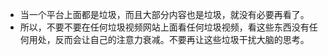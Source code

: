 - 当一个平台上面都是垃圾，而且大部分内容也是垃圾，就没有必要再看了。
- 所以，不要不要在任何垃圾视频网站上面看任何垃圾视频，看这些东西没有任何用处，反而会让自己的注意力衰减。不要再让这些垃圾干扰大脑的思考。